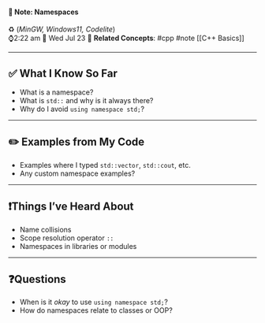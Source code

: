 #### 📝 Note: Namespaces 
 ♻️ (*MinGW, Windows11, Codelite*)   
 ⌚2:22 am  📆 Wed Jul 23
 🔗 **Related Concepts**: #cpp #note [[C++ Basics]]
___
## ✅ What I Know So Far

- What is a namespace?
- What is `std::` and why is it always there?
- Why do I avoid `using namespace std;`?

---

## ✏️ Examples from My Code

- Examples where I typed `std::vector`, `std::cout`, etc.
- Any custom namespace examples?

---

## ❗️Things I’ve Heard About

- Name collisions
- Scope resolution operator `::`
- Namespaces in libraries or modules

---

## ❓Questions

- When is it *okay* to use `using namespace std;`?
- How do namespaces relate to classes or OOP?
